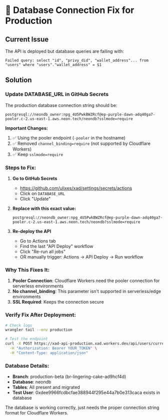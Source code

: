 # 🔧 Database Connection Fix for Production

## Current Issue
The API is deployed but database queries are failing with:
```
Failed query: select "id", "privy_did", "wallet_address"... from "users" where "users"."wallet_address" = $1
```

## Solution

### Update DATABASE_URL in GitHub Secrets

The production database connection string should be:
```
postgresql://neondb_owner:npg_4U5PwkBWZRcf@ep-purple-dawn-adq40ga7-pooler.c-2.us-east-1.aws.neon.tech/neondb?sslmode=require
```

**Important Changes:**
1. ✅ Using the pooler endpoint (`-pooler` in the hostname)
2. ✅ Removed `channel_binding=require` (not supported by Cloudflare Workers)
3. ✅ Keep `sslmode=require`

### Steps to Fix:

1. **Go to GitHub Secrets**
   - https://github.com/ulixes/xad/settings/secrets/actions
   - Click on `DATABASE_URL`
   - Click "Update"

2. **Replace with this exact value:**
   ```
   postgresql://neondb_owner:npg_4U5PwkBWZRcf@ep-purple-dawn-adq40ga7-pooler.c-2.us-east-1.aws.neon.tech/neondb?sslmode=require
   ```

3. **Re-deploy the API**
   - Go to Actions tab
   - Find the last "API Deploy" workflow
   - Click "Re-run all jobs"
   - OR manually trigger: Actions → API Deploy → Run workflow

### Why This Fixes It:

1. **Pooler Connection**: Cloudflare Workers need the pooler connection for serverless environments
2. **No channel_binding**: This parameter isn't supported in serverless/edge environments
3. **SSL Required**: Keeps the connection secure

### Verify Fix After Deployment:

```bash
# Check logs
wrangler tail --env production

# Test the endpoint
curl -X POST https://xad-api-production.xad.workers.dev/api/users/current \
  -H "Authorization: Bearer YOUR_TOKEN" \
  -H "Content-Type: application/json"
```

### Database Details:
- **Branch**: production-beta (br-lingering-cake-ad9hcf4d)
- **Database**: neondb
- **Tables**: All present and migrated
- **Test User**: 0xdee9966fcdbcfae388944f295e44a7b0e313caca exists in database

The database is working correctly, just needs the proper connection string format for Cloudflare Workers.